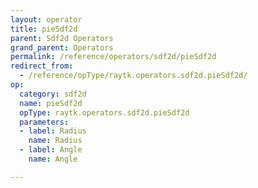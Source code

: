 ```yaml
---
layout: operator
title: pieSdf2d
parent: Sdf2d Operators
grand_parent: Operators
permalink: /reference/operators/sdf2d/pieSdf2d
redirect_from:
  - /reference/opType/raytk.operators.sdf2d.pieSdf2d/
op:
  category: sdf2d
  name: pieSdf2d
  opType: raytk.operators.sdf2d.pieSdf2d
  parameters:
  - label: Radius
    name: Radius
  - label: Angle
    name: Angle

---
```

